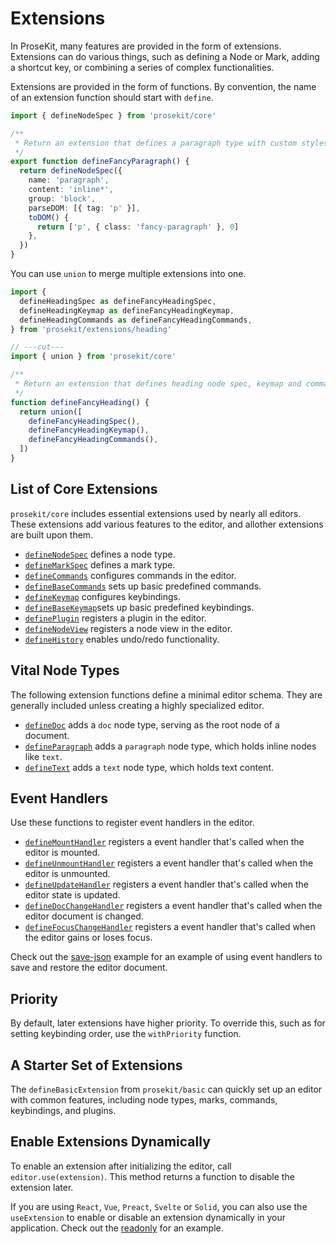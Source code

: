 # Extensions

In ProseKit, many features are provided in the form of extensions. Extensions can do various things, such as defining a Node or Mark, adding a shortcut key, or combining a series of complex functionalities.

Extensions are provided in the form of functions. By convention, the name of an extension function should start with `define`.

```ts twoslash
import { defineNodeSpec } from 'prosekit/core'

/**
 * Return an extension that defines a paragraph type with custom styles.
 */
export function defineFancyParagraph() {
  return defineNodeSpec({
    name: 'paragraph',
    content: 'inline*',
    group: 'block',
    parseDOM: [{ tag: 'p' }],
    toDOM() {
      return ['p', { class: 'fancy-paragraph' }, 0]
    },
  })
}
```

You can use `union` to merge multiple extensions into one.

```ts twoslash
import {
  defineHeadingSpec as defineFancyHeadingSpec,
  defineHeadingKeymap as defineFancyHeadingKeymap,
  defineHeadingCommands as defineFancyHeadingCommands,
} from 'prosekit/extensions/heading'

// ---cut---
import { union } from 'prosekit/core'

/**
 * Return an extension that defines heading node spec, keymap and commands.
 */
function defineFancyHeading() {
  return union([
    defineFancyHeadingSpec(),
    defineFancyHeadingKeymap(),
    defineFancyHeadingCommands(),
  ])
}
```

## List of Core Extensions

`prosekit/core` includes essential extensions used by nearly all editors. These
extensions add various features to the editor, and allother extensions are built
upon them.

- [`defineNodeSpec`] defines a node type.
- [`defineMarkSpec`] defines a mark type.
- [`defineCommands`] configures commands in the editor.
- [`defineBaseCommands`] sets up basic predefined commands.
- [`defineKeymap`] configures keybindings.
- [`defineBaseKeymap`]sets up basic predefined keybindings.
- [`definePlugin`] registers a plugin in the editor.
- [`defineNodeView`] registers a node view in the editor.
- [`defineHistory`] enables undo/redo functionality.

## Vital Node Types

The following extension functions define a minimal editor schema. They are
generally included unless creating a highly specialized editor.

- [`defineDoc`] adds a `doc` node type, serving as the root node of a document.
- [`defineParagraph`] adds a `paragraph` node type, which holds inline nodes like `text`.
- [`defineText`] adds a `text` node type, which holds text content.

## Event Handlers

Use these functions to register event handlers in the editor.

- [`defineMountHandler`] registers a event handler that's called when the editor is mounted.
- [`defineUnmountHandler`] registers a event handler that's called when the editor is unmounted.
- [`defineUpdateHandler`] registers a event handler that's called when the editor state is updated.
- [`defineDocChangeHandler`] registers a event handler that's called when the editor document is changed.
- [`defineFocusChangeHandler`] registers a event handler that's called when the editor gains or loses focus.

Check out the [save-json] example for an example of using event handlers to save and restore the editor document.

## Priority

By default, later extensions have higher priority. To override this, such as for setting keybinding order, use the `withPriority` function.

## A Starter Set of Extensions

The `defineBasicExtension` from `prosekit/basic` can quickly set up an editor with common features, including node types, marks, commands, keybindings, and plugins.

## Enable Extensions Dynamically

To enable an extension after initializing the editor, call `editor.use(extension)`. This method returns a function to disable the extension later.

If you are using `React`, `Vue`, `Preact`, `Svelte` or `Solid`, you can also use the `useExtension` to enable or disable an extension dynamically in your application. Check out the [readonly](/extensions/readonly) for an example.

<!-- Link references -->

[plugin]: https://prosemirror.net/docs/ref#state.Plugin_System
[node view]: https://prosemirror.net/docs/ref#view.NodeView
[input rule]: https://prosemirror.net/docs/ref#inputrules
[save-json]: /examples/save-json
[`defineNodeSpec`]: /references/core#defineNodeSpec
[`defineMarkSpec`]: /references/core#defineMarkSpec
[`defineCommands`]: /references/core#defineCommands
[`defineBaseCommands`]: /references/core#defineBaseCommands
[`defineKeymap`]: /references/core#defineKeymap
[`defineBaseKeymap`]: /references/core#defineBaseKeymap
[`definePlugin`]: /references/core#definePlugin
[`defineNodeView`]: /references/core#defineNodeView
[`defineInputRule`]: /references/core#defineInputRule
[`defineHistory`]: /references/core#defineHistory
[`defineDoc`]: /references/core#defineDoc
[`defineText`]: /references/core#defineText
[`defineParagraph`]: /references/core#defineParagraph
[`defineMountHandler`]: /references/core#defineMountHandler
[`defineUnmountHandler`]: /references/core#defineUnmountHandler
[`defineUpdateHandler`]: /references/core#defineUpdateHandler
[`defineDocChangeHandler`]: /references/core#defineDocChangeHandler
[`defineFocusChangeHandler`]: /references/core#defineFocusChangeHandler
[`withPriority`]: /references/core#withPriority
[`union`]: /references/core#union
